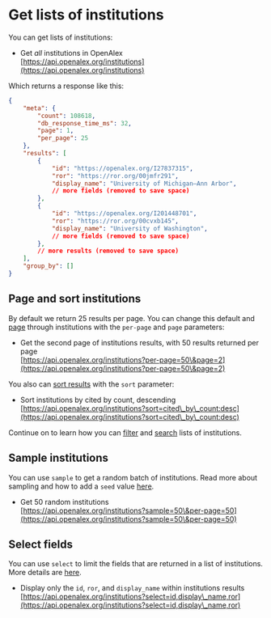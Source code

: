 # Get lists of institutions

You can get lists of institutions:

* Get _all_ institutions in OpenAlex\
  [https://api.openalex.org/institutions](https://api.openalex.org/institutions)

Which returns a response like this:

```json
{
    "meta": {
        "count": 108618,
        "db_response_time_ms": 32,
        "page": 1,
        "per_page": 25
    },
    "results": [
        {
            "id": "https://openalex.org/I27837315",
            "ror": "https://ror.org/00jmfr291",
            "display_name": "University of Michigan–Ann Arbor",
            // more fields (removed to save space)
        },
        {
            "id": "https://openalex.org/I201448701",
            "ror": "https://ror.org/00cvxb145",
            "display_name": "University of Washington",
            // more fields (removed to save space)
        },
        // more results (removed to save space)
    ],
    "group_by": []
}
```

## Page and sort institutions

By default we return 25 results per page. You can change this default and [page](../../the-api/get-lists-of-entities/paging.md) through institutions with the `per-page` and `page` parameters:

* Get the second page of institutions results, with 50 results returned per page\
  [https://api.openalex.org/institutions?per-page=50\&page=2](https://api.openalex.org/institutions?per-page=50\&page=2)

You also can [sort results](../../the-api/get-lists-of-entities/sort-entity-lists.md) with the `sort` parameter:

* Sort institutions by cited by count, descending\
  [https://api.openalex.org/institutions?sort=cited\_by\_count:desc](https://api.openalex.org/institutions?sort=cited\_by\_count:desc)

Continue on to learn how you can [filter](../../the-api/filters/filter-institutions.md) and [search](search-institutions.md) lists of institutions.

## Sample institutions

You can use `sample` to get a random batch of institutions. Read more about sampling and how to add a `seed` value [here](../../the-api/get-lists-of-entities/sample-entity-lists.md).

* Get 50 random institutions\
  [https://api.openalex.org/institutions?sample=50\&per-page=50](https://api.openalex.org/institutions?sample=50\&per-page=50)

## Select fields

You can use `select` to limit the fields that are returned in a list of institutions. More details are [here](../../the-api/get-lists-of-entities/select-fields.md).

* Display only the `id`, `ror`, and `display_name` within institutions results\
  [https://api.openalex.org/institutions?select=id,display\_name,ror](https://api.openalex.org/institutions?select=id,display\_name,ror)
